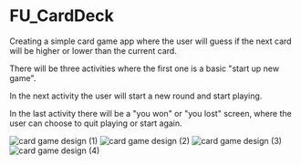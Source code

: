 # FU_CardDeck

Creating a simple card game app where the user will guess if the next card will be higher or lower than the current card.

There will be three activities where the first one is a basic "start up new game".

In the next activity the user will start a new round and start playing.

In the last activity there will be a "you won" or "you lost" screen, where the user can choose to quit playing or start again.

![card game design (1)](https://user-images.githubusercontent.com/43537329/201903712-f7ef348f-edbe-46a7-b4e8-bb23a0ba18da.png)
![card game design (2)](https://user-images.githubusercontent.com/43537329/201903736-edf244d2-eed0-45e7-bc80-f7b7d434bab1.png)
![card game design (3)](https://user-images.githubusercontent.com/43537329/201903744-db8b60d0-12c4-4d18-98b0-be1aa7ba8ba9.png) ![card game design (4)](https://user-images.githubusercontent.com/43537329/201903757-84ad92e3-bb58-4ce7-9049-120f91bd61a7.png)
